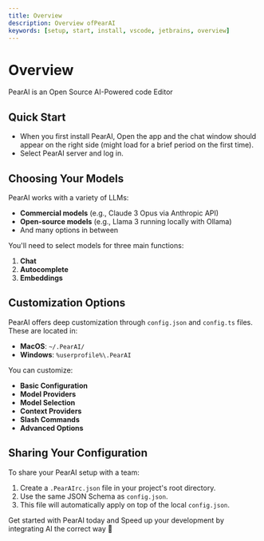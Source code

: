 ```yaml
---
title: Overview
description: Overview ofPearAI
keywords: [setup, start, install, vscode, jetbrains, overview]
---
```


# Overview

PearAI is an Open Source AI-Powered code Editor

## Quick Start

- When you first install PearAI, Open the app and the chat window should appear on the right side (might load for a brief period on the first time).
- Select PearAI server and log in.

## Choosing Your Models

PearAI works with a variety of LLMs:

- **Commercial models** (e.g., Claude 3 Opus via Anthropic API)
- **Open-source models** (e.g., Llama 3 running locally with Ollama)
- And many options in between

You'll need to select models for three main functions:

1. **Chat**
2. **Autocomplete**
3. **Embeddings**

## Customization Options

PearAI offers deep customization through `config.json` and `config.ts` files. These are located in:

- **MacOS**: `~/.PearAI/`
- **Windows**: `%userprofile%\.PearAI`

You can customize:

- **Basic Configuration**
- **Model Providers**
- **Model Selection**
- **Context Providers**
- **Slash Commands**
- **Advanced Options**

## Sharing Your Configuration

To share your PearAI setup with a team:

1. Create a `.PearAIrc.json` file in your project's root directory.
2. Use the same JSON Schema as `config.json`.
3. This file will automatically apply on top of the local `config.json`.

Get started with PearAI today and Speed up your development by integrating AI the correct way 🚀
